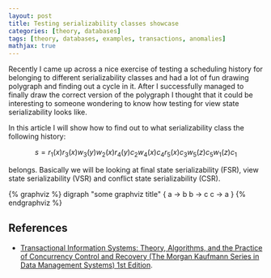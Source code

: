 ```yaml
---
layout: post
title: Testing serializability classes showcase
categories: [theory, databases]
tags: [theory, databases, examples, transactions, anomalies]
mathjax: true
---
```


Recently I came up across a nice exercise of testing a scheduling
history for belonging to different serializability classes and had
a lot of fun drawing polygraph and finding out a cycle in it.
After I successfully managed to finally draw the correct version of
the polygraph I thought that it could be interesting to someone
wondering to know how testing for view state serializability
looks like.

In this article I will show how to find out to what serializability
class the following history:

$$ s = r_1(x) r_3(x) w_3(y) w_2(x) r_4(y) c_2 w_4(x) c_4 r_5(x) c_3 w_5(z) c_5 w_1(z) c_1 $$

belongs. Basically we will be looking at final state serializability
(FSR), view state serializability (VSR) and conflict state
serializability (CSR).

{% graphviz %}
digraph "some graphviz title" {
  a -> b
  b -> c
  c -> a
}
{% endgraphviz %}

## References

- [Transactional Information Systems: Theory, Algorithms, and the Practice of Concurrency Control and Recovery (The Morgan Kaufmann Series in Data Management Systems) 1st Edition][1].

[1]: https://www.amazon.com/Transactional-Information-Systems-Algorithms-Concurrency/dp/1558605088 "Transactional Information Systems: Theory, Algorithms, and the Practice of Concurrency Control and Recovery (The Morgan Kaufmann Series in Data Management Systems) 1st Edition by Gerhard Weikum, Gottfried Vossen, Morgan Kaufmann; 1 edition (June 4, 2001)"
